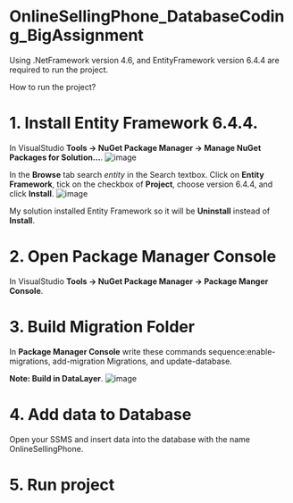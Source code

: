 # OnlineSellingPhone_DatabaseCoding_BigAssignment
Using .NetFramework version 4.6, and EntityFramework version 6.4.4 are required to run the project.

How to run the project?
# **1. Install Entity Framework 6.4.4**.
In VisualStudio **Tools -> NuGet Package Manager -> Manage NuGet Packages for Solution...**.
![image](https://github.com/DNhat283N/OnlineSellingPhone_DatabaseCoding_BigAssignment/assets/112379980/7cffb516-d988-4e4b-a078-ec8dc94b447d)

In the **Browse** tab search _entity_ in the Search textbox.
Click on **Entity Framework**, tick on the checkbox of **Project**, choose version 6.4.4, and click **Install**. 
![image](https://github.com/DNhat283N/OnlineSellingPhone_DatabaseCoding_BigAssignment/assets/112379980/c3041886-0b55-433c-ac72-d986888fa006)

My solution installed Entity Framework so it will be **Uninstall** instead of **Install**.  
# **2. Open Package Manager Console**
In VisualStudio **Tools -> NuGet Package Manager -> Package Manger Console**.   
# **3. Build Migration Folder**
In **Package Manager Console** write these commands sequence:enable-migrations, add-migration Migrations, and update-database.

**Note: Build in DataLayer**.
![image](https://github.com/DNhat283N/OnlineSellingPhone_DatabaseCoding_BigAssignment/assets/112379980/53bef44a-caf9-4163-a78b-d64cded9d146)

# **4. Add data to Database**
 Open your SSMS and insert data into the database with the name OnlineSellingPhone.    
# **5. Run project**
